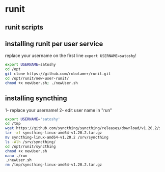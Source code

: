 # runit
## runit scripts

installing runit per user service
---------------------------------
replace your username on the first line `export USERNAME=satoshy`!

```bash
export USERNAME=satoshy
cd /opt
git clone https://github.com/robotamer/runit.git
cd /opt/runit/new-user-runit/
chmod +x newUser.sh; ./newUser.sh
```


installing syncthing
--------------------
1- replace your username!
2- edit user name in "run"


```bash
export USERNAME='satoshy'
cd /tmp
wget https://github.com/syncthing/syncthing/releases/download/v1.20.2/syncthing-linux-amd64-v1.20.2.tar.gz
tar -xf syncthing-linux-amd64-v1.20.2.tar.gz
mv syncthing-linux-amd64-v1.20.2 /srv/syncthing
ls -Alh /srv/syncthing/
cd /opt/runit/syncthing
chmod +x newUser.sh
nano ./run
./newUser.sh
rm /tmp/syncthing-linux-amd64-v1.20.2.tar.gz
```

